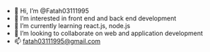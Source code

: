 - 👋 Hi, I’m @Fatah03111995
- 👀 I’m interested in front end and back end development
- 🌱 I’m currently learning react.js, node.js
- 💞️ I’m looking to collaborate on web and application development
- 📫 fatah03111995@gmail.com

<!---
Fatah03111995/Fatah03111995 is a ✨ special ✨ repository because its `README.md` (this file) appears on your GitHub profile.
You can click the Preview link to take a look at your changes.
--->
